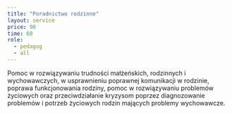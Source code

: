 ```yaml
---
title: "Poradnictwo rodzinne"
layout: service
price: 90
time: 60
role:
  - pedagog
  - all
---
```


Pomoc w rozwiązywaniu trudności małżeńskich, rodzinnych i wychowawczych, w usprawnieniu poprawnej komunikacji w rodzinie, poprawa funkcjonowania rodziny, pomoc w rozwiązywaniu problemów życiowych oraz przeciwdziałanie kryzysom poprzez diagnozowanie problemów i potrzeb życiowych rodzin mających problemy wychowawcze.
